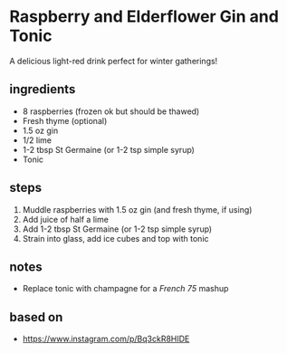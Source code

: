 <!-- recipe-style: nytimes -->
# Raspberry and Elderflower Gin and Tonic

A delicious light-red drink perfect for winter gatherings!

## ingredients
* 8 raspberries (frozen ok but should be thawed)  
* Fresh thyme (optional)  
* 1.5 oz gin  
* 1/2 lime  
* 1-2 tbsp St Germaine (or 1-2 tsp simple syrup)  
* Tonic  

## steps
1. Muddle raspberries with 1.5 oz gin (and fresh thyme, if using)  
2. Add juice of half a lime  
3. Add 1-2 tbsp St Germaine (or 1-2 tsp simple syrup)  
4. Strain into glass, add ice cubes and top with tonic 

## notes
* Replace tonic with champagne for a *French 75* mashup   

## based on
* https://www.instagram.com/p/Bq3ckR8HIDE  
